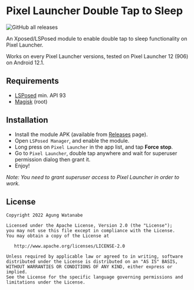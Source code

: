 # Pixel Launcher Double Tap to Sleep
![GitHub all releases](https://img.shields.io/github/downloads/uragiristereo/Pixel_Launcher_Double_Tap_to_Sleep/total)

An Xposed/LSPosed module to enable double tap to sleep functionality on Pixel Launcher.

Works on every Pixel Launcher versions, tested on Pixel Launcher 12 (906) on Android 12.1.

## Requirements
- [LSPosed](https://github.com/LSPosed/LSPosed) min. API 93
- [Magisk](https://github.com/topjohnwu/Magisk) (root)

## Installation
- Install the module APK (available from [Releases](https://github.com/uragiristereo/Pixel_Launcher_Double_Tap_to_Sleep/releases) page).
- Open `LSPosed Manager`, and enable the module.
- Long press on `Pixel Launcher` in the app list, and tap **Force stop**.
- Go to `Pixel Launcher`, double tap anywhere and wait for superuser permission dialog then grant it.
- Enjoy!

*Note: You need to grant superuser access to Pixel Launcher in order to work.*

## License
    Copyright 2022 Agung Watanabe

    Licensed under the Apache License, Version 2.0 (the "License");
    you may not use this file except in compliance with the License.
    You may obtain a copy of the License at

       http://www.apache.org/licenses/LICENSE-2.0

    Unless required by applicable law or agreed to in writing, software
    distributed under the License is distributed on an "AS IS" BASIS,
    WITHOUT WARRANTIES OR CONDITIONS OF ANY KIND, either express or implied.
    See the License for the specific language governing permissions and
    limitations under the License.
